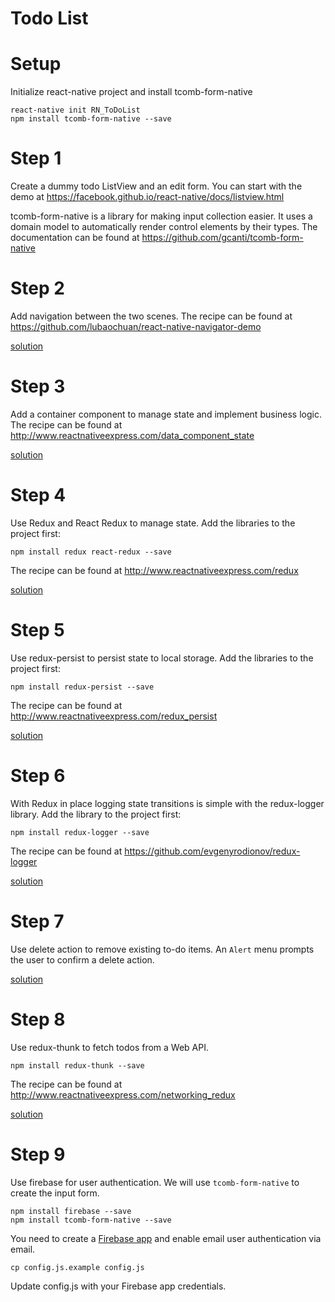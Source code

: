 # Todo List
# Setup
Initialize react-native project and install tcomb-form-native
```shell
react-native init RN_ToDoList
npm install tcomb-form-native --save
```

# Step 1
Create a dummy todo ListView and an edit form.
You can start with the demo at https://facebook.github.io/react-native/docs/listview.html

tcomb-form-native is a library for making input collection easier. It uses a domain model to automatically render control elements by their types. The documentation can be found at https://github.com/gcanti/tcomb-form-native
# Step 2
Add navigation between the two scenes. The recipe can be found at https://github.com/lubaochuan/react-native-navigator-demo

[solution](https://github.com/lubaochuan/RN-ToDoList/tree/04b1e18a7c0e592e11eb667aa05af2899ab53742)
# Step 3
Add a container component to manage state and implement business logic.
The recipe can be found at http://www.reactnativeexpress.com/data_component_state

[solution](https://github.com/lubaochuan/RN-ToDoList/tree/68cb817f060a09e6296fa3a7f8b93236ee1186af)
# Step 4
Use Redux and React Redux to manage state. Add the libraries to the project first:
```
npm install redux react-redux --save
```
The recipe can be found at http://www.reactnativeexpress.com/redux

[solution](https://github.com/lubaochuan/RN-ToDoList/tree/8c3cbdc95781bf75e579659a21756a6b2412391e)

# Step 5
Use redux-persist to persist state to local storage. Add the libraries to the project first:
```
npm install redux-persist --save
```
The recipe can be found at http://www.reactnativeexpress.com/redux_persist

[solution](https://github.com/lubaochuan/RN-ToDoList/tree/aa9e1499998c88b19d3a96bb5e27e0487c48f82e)

# Step 6
With Redux in place logging state transitions is simple with the redux-logger library. Add the library to the project first:
```
npm install redux-logger --save
```
The recipe can be found at https://github.com/evgenyrodionov/redux-logger

[solution](https://github.com/lubaochuan/RN-ToDoList/tree/20cbd3b1fbc67703d832bf059a1d8db7c3f3e91f)

# Step 7
Use delete action to remove existing to-do items. An `Alert` menu prompts the user to confirm a delete action.

[solution](https://github.com/lubaochuan/RN-ToDoList/tree/a50b05ea66d82dae8361da24f80c45637943e96c)

# Step 8
Use redux-thunk to fetch todos from a Web API.
```
npm install redux-thunk --save
```
The recipe can be found at http://www.reactnativeexpress.com/networking_redux

[solution](https://github.com/lubaochuan/RN-ToDoList/tree/e830053bfa4e498b01214a95946c3c3720082265)
# Step 9
Use firebase for user authentication. We will use `tcomb-form-native` to create the input form.
```
npm install firebase --save
npm install tcomb-form-native --save
```
You need to create a [Firebase app](https://firebase.google.com/) and enable email user authentication via email.
```
cp config.js.example config.js
```
Update config.js with your Firebase app credentials.
